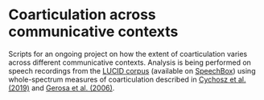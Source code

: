 # Coarticulation across communicative contexts
Scripts for an ongoing project on how the extent of coarticulation varies across different communicative contexts. Analysis is being performed on speech recordings from the [LUCID corpus](https://valeriehazan.com/wp/index.php/lucid-corpus-london-ucl-clear-speech-in-interaction/) (available on [SpeechBox](https://speechbox.linguistics.northwestern.edu/#!/home)) using whole-spectrum measures of coarticulation described in [Cychosz et al. (2019)](https://asa.scitation.org/doi/full/10.1121/1.5139201) and [Gerosa et al. (2006)](https://ieeexplore.ieee.org/document/1660040). 
